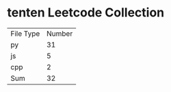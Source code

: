 # tenten Leetcode Collection

<table><tr><td>File Type</td><td>Number</td></tr><tr><td>py</td><td>31</td></tr><tr><td>js</td><td>5</td></tr><tr><td>cpp</td><td>2</td></tr><tr><td>Sum</td><td>32</td></tr></table>